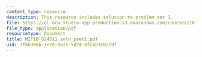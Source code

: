 ```yaml
---
content_type: resource
description: This resource includes solution to problem set 1.
file: https://ol-ocw-studio-app-production.s3.amazonaws.com/courses/18-024-multivariable-calculus-with-theory-spring-2011/7f6b306b1e7e8a155d248fc483c8219f_MIT18_024S11_soln_pset1.pdf
file_type: application/pdf
resourcetype: Document
title: MIT18_024S11_soln_pset1.pdf
uid: 7f6b306b-1e7e-8a15-5d24-8fc483c8219f
---
```


